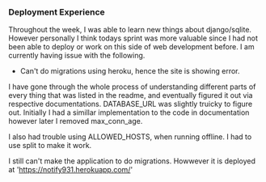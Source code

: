 ### Deployment Experience

Throughout the week, I was able to learn new things about django/sqlite. However personally I think todays sprint was more valuable since I had not been able to deploy or work on this side of web development before. I am currently having issue with the following. 

* Can't do migrations using heroku, hence the site is showing error. 

I have gone through the whole process of understanding different parts of every thing that was listed in the readme, and eventually figured it out via respective documentations. DATABASE_URL was slightly truicky to figure out. Initially I had a simillar implementation to the code in documentation however later I removed max_conn_age. 

I also had trouble using ALLOWED_HOSTS, when running offline. I had to use split to make it work. 

I still can't make the application to do migrations. Howwever it is deployed at 'https://notify931.herokuapp.com/'